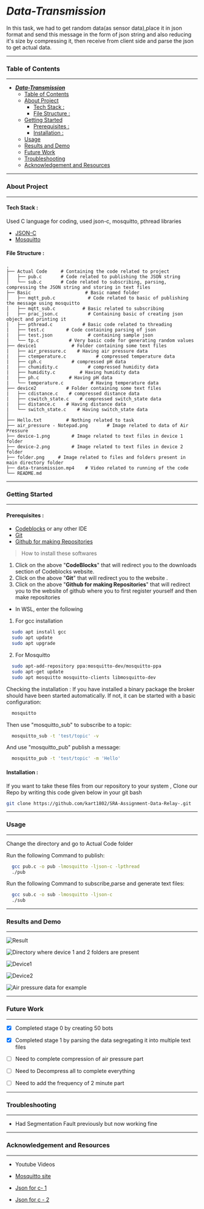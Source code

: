
# ***Data-Transmission***

In this task, we had to get random data(as sensor data),place it in json format and send this message in the form of json string and also reducing it's size by compressing it, then receive from client side and parse the json to get actual data.

***
### Table of Contents
***

- [***Data-Transmission***](#sra-assignment-data-relay)
    - [Table of Contents](#table-of-contents)
    - [About Project](#about-project)
      - [Tech Stack :](#tech-stack-)
      - [File Structure :](#file-structure-)
    - [Getting Started](#getting-started)
      - [Prerequisites :](#prerequisites-)
      - [Installation :](#installation-)
    - [Usage](#usage)
    - [Results and Demo](#results-and-demo)
    - [Future Work](#future-work)
    - [Troubleshooting](#troubleshooting)
    - [Acknowledgement and Resources](#acknowledgement-and-resources)
  
***
### About Project
***


#### Tech Stack :

Used C language for coding, used json-c, mosquitto, pthread libraries

* [JSON-C](https://github.com/json-c/json-c)
* [Mosquitto](https://mosquitto.org/download/)

#### File Structure :
    .
    ├── Actual Code     # Containing the code related to project
    │   ├── pub.c       # Code related to publishing the JSON string
    │   └── sub.c       # Code related to subscribing, parsing, compressing the JSON string and storing in text files
    ├── Basic                    # Basic named folder
    │   ├── mqtt_pub.c            # Code related to basic of publishing the message using mosquitto
    │   ├── mqtt_sub.c          # Basic related to subscribing
    |   ├── prac_json.c           # Containing basic of creating json object and printing it
    │   ├── pthread.c           # Basic code related to threading 
    |   ├── test.c        # Code containing parsing of json
    |   ├── test.json             # containing sample json
    |   └── tp.c           # Very basic code for generating random values
    ├── device1             # Folder containing some text files
    |   ├── air_pressure.c    # Having air pressure data
    |   ├── ctemperature.c           # compressed temperature data
    |   ├── cph.c           # compressed pH data
    |   ├── chumidity.c           # compressed humidity data
    |   ├── humidity.c         # Having humidity data
    |   ├── ph.c           # Having pH data
    |   └── temperature.c          # Having temperature data
    ├── device2           # Folder containing some text files
    |   ├── cdistance.c    # compressed distance data
    |   ├── cswitch_state.c    # compressed switch_state data
    |   ├── distance.c    # Having distance data
    |   └── switch_state.c    # Having switch_state data
    │            
    ├── Hello.txt         # Nothing related to task
    ├── air_pressure - Notepad.png       # Image related to data of Air Pressure
    ├── device-1.png        # Image related to text files in device 1 folder
    ├── device-2.png        # Image related to text files in device 2 folder
    ├── folder.png     # Image related to files and folders present in main directory folder
    ├── data-transmission.mp4    # Video related to running of the code
    └── README.md 
    


***
### Getting Started
***

#### Prerequisites :

* [Codeblocks](http://www.codeblocks.org/) or any other IDE
* [Git](https://gitforwindows.org/) 
* [Github for making Repositories](https://github.com/)

>How to install these softwares
1. Click on the above "**CodeBlocks**" that will redirect you to the downloads section of Codeblocks website.
2. Click on the above "**Git**" that will redirect you to the website .
3. Click on the above "**Github for making Repositories**" that will redirect you to the website of github where you to first register yourself and then make repositories

* In WSL, enter the following <br>
1) For gcc installation
  
```sh
  sudo apt install gcc
  sudo apt update
  sudo apt upgrade
```
2) For Mosquitto
```sh  
  sudo apt-add-repository ppa:mosquitto-dev/mosquitto-ppa
  sudo apt-get update
  sudo apt mosquitto mosquitto-clients libmosquitto-dev
```
Checking the installation : If you have installed a binary package the broker should have been started automatically. If not, it can be started with a basic configuration:
```sh  
  mosquitto
```
Then use  "mosquitto_sub" to subscribe to a topic:
```sh  
  mosquitto_sub -t 'test/topic' -v
```
And use "mosquitto_pub" publish a message:
```sh  
  mosquitto_pub -t 'test/topic' -m 'Hello'
```
#### Installation :

If you want to take these files from our repository to your system , Clone our Repo by writing this code given below in your git bash

```sh
git clone https://github.com/kart1802/SRA-Assignment-Data-Relay-.git 
```

***
### Usage
***

Change the directory and go to Actual Code folder

Run the following Command to publish:
```sh
  gcc pub.c -o pub -lmosquitto -ljson-c -lpthread
  ./pub
```
Run the following Command to subscribe,parse and generate text files:
```sh
  gcc sub.c -o sub -lmosquitto -ljson-c 
  ./sub
```

***
### Results and Demo
***
![Result](..)

![Directory where device 1 and 2 folders are present](...) <br>

![Device1](REMAINING!) <br>

![Device2](REMAINING!) <br>

![Air pressure data for example]()
***
### Future Work
***

* [x] Completed stage 0 by creating 50 bots
* [x] Completed stage 1 by parsing the data segregating it into multiple text files
* [ ] Need to complete compression of air pressure part
* [ ] Need to Decompress all to complete everything
* [ ] Need to add the frequency of 2 minute part



***
### Troubleshooting
***
* Had Segmentation Fault previously but now working fine



***
### Acknowledgement and Resources
***

* Youtube Videos

* [Mosquitto site](https://mosquitto.org/api/files/mosquitto-h.html)

* [Json for c- 1](https://gist.github.com/alan-mushi/19546a0e2c6bd4e059fd)
* [Json for c - 2](https://json-c.github.io/json-c/json-c-0.10/doc/html/json__object_8h.html)

